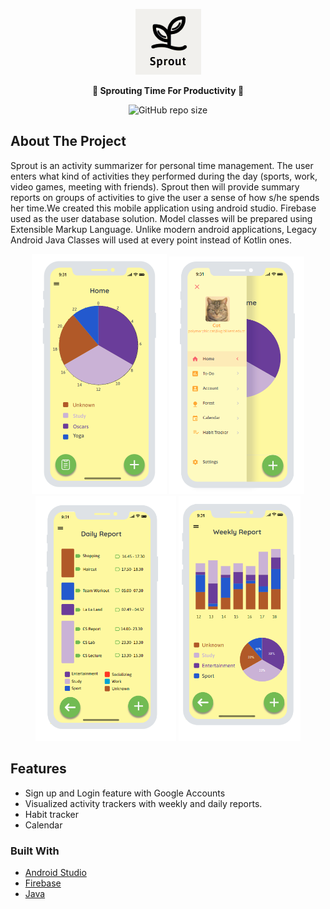 <p align="center">
  <img src="/app/ReadmePictures/Signin.png">
  <p align="center">
    <strong>🌱 Sprouting Time For Productivity 🌱 </strong>
    <p align="center">
    <img alt="GitHub repo size" src="https://img.shields.io/github/repo-size/ErenOzen/Sprout?logo=Github&style=flat-square">
    </p>
   </p>
</p>



## About The Project

Sprout is an activity summarizer for personal time management. The user enters what kind
of activities they performed during the day (sports, work, video games, meeting with friends). Sprout
then will provide summary reports on groups of activities to give the user a sense of how s/he spends
her time.We created this mobile application using android studio. Firebase used as the
user database solution. Model classes will be prepared using Extensible Markup Language. Unlike modern
android applications, Legacy Android Java Classes will used at every point instead of Kotlin ones.

<p align="center">
  <img src="/app/ReadmePictures/Home.png" width="216" height="384">
  <img src="/app/ReadmePictures/Home1.png" width="216" height="380">
  <img src="/app/ReadmePictures/DailyReport.png" width="225" height="392">
  <img src="/app/ReadmePictures/weeklyUpdated.png" width="195" height="392">
</p>

## Features
* Sign up and Login feature with Google Accounts
* Visualized activity trackers with weekly and daily reports.
* Habit tracker 
* Calendar

### Built With
* [Android Studio](https://developer.android.com/studio)
* [Firebase](https://firebase.google.com/)
* [Java](https://www.java.com/en/download/)
